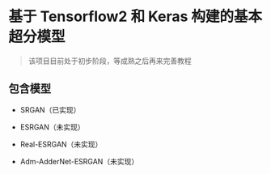 # 基于 Tensorflow2 和 Keras 构建的基本超分模型

> 该项目目前处于初步阶段，等成熟之后再来完善教程

## 包含模型

- SRGAN（已实现）

- ESRGAN（未实现）

- Real-ESRGAN（未实现）

- Adm-AdderNet-ESRGAN（未实现）

<!-- ## 如何在本地运行

### 环境搭建

### 数据集准备

### 参数配置

### 训练

### 测试 -->
